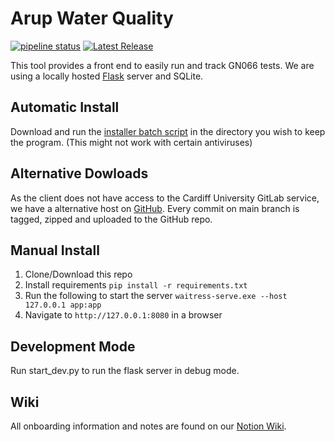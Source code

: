 # Arup Water Quality

[![pipeline status](https://git.cardiff.ac.uk/c2062405/arupwaterquality/badges/main/pipeline.svg)](https://git.cardiff.ac.uk/c2062405/arupwaterquality/-/commits/main)
[![Latest Release](https://git.cardiff.ac.uk/c2062405/arupwaterquality/-/badges/release.svg)](https://git.cardiff.ac.uk/c2062405/arupwaterquality/-/releases)

This tool provides a front end to easily run and track GN066 tests. We are using a locally hosted [Flask](https://flask.palletsprojects.com/en/3.0.x/) server and SQLite.

## Automatic Install

Download and run the [installer batch script](https://git.cardiff.ac.uk/c2062405/arupwaterquality/uploads/707cb509ea2c8df99ef105898bf5c84c/install.bat) in the directory you wish to keep the program. (This might not work with certain antiviruses)

## Alternative Dowloads

As the client does not have access to the Cardiff University GitLab service, we have a alternative host on [GitHub](https://github.com/tobynott80/ArupReleases/releases). Every commit on main branch is tagged, zipped and uploaded to the GitHub repo.

## Manual Install

1. Clone/Download this repo
2. Install requirements
   `pip install -r requirements.txt`
3. Run the following to start the server
   `waitress-serve.exe --host 127.0.0.1 app:app`
4. Navigate to `http://127.0.0.1:8080` in a browser

## Development Mode

Run start_dev.py to run the flask server in debug mode.

## Wiki

All onboarding information and notes are found on our [Notion Wiki](https://tobynott.notion.site/4fbea9d1184441e4a3ab7853ff5a9156?v=069d73cb3d3b4f3297784295dcee2f26).
